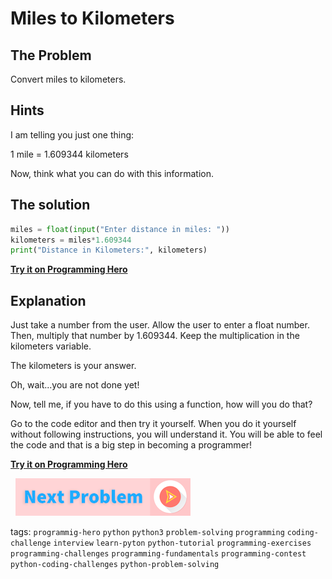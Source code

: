 # Miles to Kilometers

## The Problem
Convert miles to kilometers.

## Hints
I am telling you just one thing:

1 mile = 1.609344 kilometers

Now, think what you can do with this information.

## The solution

```python
miles = float(input("Enter distance in miles: "))
kilometers = miles*1.609344
print("Distance in Kilometers:", kilometers)
```
 
**[Try it on Programming Hero](https://play.google.com/store/apps/details?id=com.learnprogramming.codecamp)**

## Explanation
Just take a number from the user. Allow the user to enter a float number. Then, multiply that number by 1.609344. Keep the multiplication in the kilometers variable. 

The kilometers is your answer. 

Oh, wait...you are not done yet!

Now, tell me, if you have to do this using a function, how will you do that?

Go to the code editor and then try it yourself. When you do it yourself without following instructions, you will understand it. You will be able to feel the code and that is a big step in becoming a programmer!

**[Try it on Programming Hero](https://play.google.com/store/apps/details?id=com.learnprogramming.codecamp)**


&nbsp;
[![Next Page](../assets/next-button.png)](Celsius-to-Fahrenheit.md)
&nbsp;

tags:  `programmig-hero`  `python`  `python3`  `problem-solving`  `programming`  `coding-challenge`  `interview`  `learn-pyton`  `python-tutorial`  `programming-exercises`  `programming-challenges`  `programming-fundamentals`  `programming-contest`  `python-coding-challenges`  `python-problem-solving`

